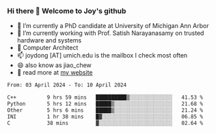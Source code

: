 ### Hi there 👋 Welcome to Joy's github

- 🔭 I’m currently a PhD candidate at University of Michigan Ann Arbor
- 🌱 I’m currently working with Prof. Satish Narayanasamy on trusted hardware and systems
- 👯 Computer Architect
- 📫 joydong [AT] umich.edu is the mailbox I check most often
- 😄 also know as jiao_chew
- 💬 read more at [my website](https://joydddd.github.io/)
<!--START_SECTION:waka-->

```txt
From: 03 April 2024 - To: 10 April 2024

C++          9 hrs 59 mins   ██████████▒░░░░░░░░░░░░░░   41.53 %
Python       5 hrs 12 mins   █████▒░░░░░░░░░░░░░░░░░░░   21.68 %
Other        5 hrs 6 mins    █████▒░░░░░░░░░░░░░░░░░░░   21.24 %
INI          1 hr 38 mins    █▓░░░░░░░░░░░░░░░░░░░░░░░   06.85 %
C            38 mins         ▓░░░░░░░░░░░░░░░░░░░░░░░░   02.64 %
```

<!--END_SECTION:waka-->
